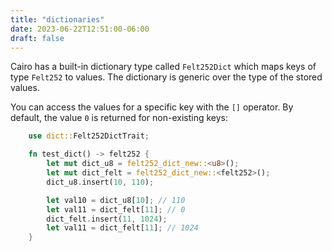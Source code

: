 ```yaml
---
title: "dictionaries"
date: 2023-06-22T12:51:00-06:00
draft: false
---
```


Cairo has a built-in dictionary type called `Felt252Dict` which maps keys of type `Felt252` to values. The dictionary is generic over the type of the stored values.  

You can access the values for a specific key with the `[]` operator.
By default, the value `0` is returned for non-existing keys:

```rust {.codebox}
    use dict::Felt252DictTrait;

    fn test_dict() -> felt252 {
        let mut dict_u8 = felt252_dict_new::<u8>();
        let mut dict_felt = felt252_dict_new::<felt252>();
        dict_u8.insert(10, 110);

        let val10 = dict_u8[10]; // 110
        let val11 = dict_felt[11]; // 0
        dict_felt.insert(11, 1024);
        let val11 = dict_felt[11]; // 1024
    }
```
